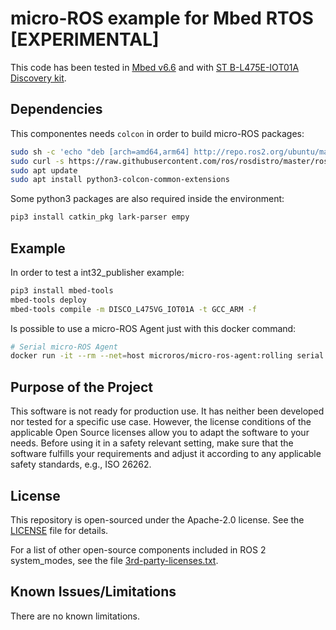 # micro-ROS example for Mbed RTOS [EXPERIMENTAL]

This code has been tested in [Mbed v6.6](https://os.mbed.com/docs/mbed-os/v6.6) and with [ST B-L475E-IOT01A Discovery kit](https://os.mbed.com/platforms/ST-Discovery-L475E-IOT01A/).

## Dependencies

This componentes needs `colcon` in order to build micro-ROS packages:

<!-- apt install lsb-release git -->
```bash
sudo sh -c 'echo "deb [arch=amd64,arm64] http://repo.ros2.org/ubuntu/main `lsb_release -cs` main" > /etc/apt/sources.list.d/ros2-latest.list'
sudo curl -s https://raw.githubusercontent.com/ros/rosdistro/master/ros.asc | sudo apt-key add -
sudo apt update
sudo apt install python3-colcon-common-extensions
```

Some python3 packages are also required inside the environment:

```bash
pip3 install catkin_pkg lark-parser empy
```

## Example

In order to test a int32_publisher example:

```bash
pip3 install mbed-tools
mbed-tools deploy
mbed-tools compile -m DISCO_L475VG_IOT01A -t GCC_ARM -f
```

Is possible to use a micro-ROS Agent just with this docker command:

```bash
# Serial micro-ROS Agent
docker run -it --rm --net=host microros/micro-ros-agent:rolling serial --dev [PORT] -v6
```

## Purpose of the Project

This software is not ready for production use. It has neither been developed nor
tested for a specific use case. However, the license conditions of the
applicable Open Source licenses allow you to adapt the software to your needs.
Before using it in a safety relevant setting, make sure that the software
fulfills your requirements and adjust it according to any applicable safety
standards, e.g., ISO 26262.

## License

This repository is open-sourced under the Apache-2.0 license. See the [LICENSE](LICENSE) file for details.

For a list of other open-source components included in ROS 2 system_modes,
see the file [3rd-party-licenses.txt](3rd-party-licenses.txt).

## Known Issues/Limitations

There are no known limitations.
